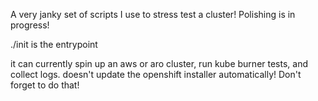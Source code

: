 A very janky set of scripts I use to stress test a cluster!
Polishing is in progress! 

./init is the entrypoint 

it can currently spin up an aws or aro cluster, run kube burner tests, and collect logs. 
doesn't update the openshift installer automatically! Don't forget to do that! 

